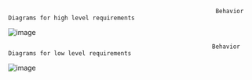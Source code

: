                                                                Behavior Diagrams for high level requirements  

![image](https://user-images.githubusercontent.com/81459871/132188973-f9afe659-68fc-4495-94b8-283ed501ad01.png)



                                                              Behavior Diagrams for low level requirements
             
 
 ![image](https://user-images.githubusercontent.com/81459871/132189318-455a21b1-537c-4257-9ba6-3708d7a73acb.png)
